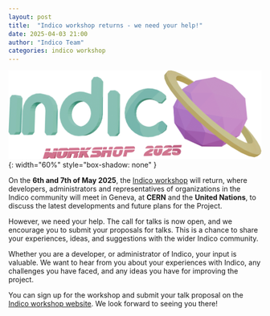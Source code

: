 ```yaml
---
layout: post
title:  "Indico workshop returns - we need your help!"
date: 2025-04-03 21:00
author: "Indico Team"
categories: indico workshop
---
```


![](/assets/2025-04-02-indico-workshop-2025/workshop_2025.png){: width="60%" style="box-shadow: none" }


On the **6th and 7th of May 2025**, the [Indico workshop](https://indico.cern.ch/e/indico-workshop/2025) will return, where developers, administrators and representatives of organizations in the Indico community will meet in Geneva, at **CERN** and the **United Nations**, to discuss the latest developments and future plans for the Project.

However, we need your help. The call for talks is now open, and we encourage you to submit your proposals for talks. This is a chance to share your experiences, ideas, and suggestions with the wider Indico community.

Whether you are a developer, or administrator of Indico, your input is valuable. We want to hear from you about your experiences with Indico, any challenges you have faced, and any ideas you have for improving the project.

You can sign up for the workshop and submit your talk proposal on the [Indico workshop website](https://indico.cern.ch/e/indico-workshop/2025). We look forward to seeing you there!
